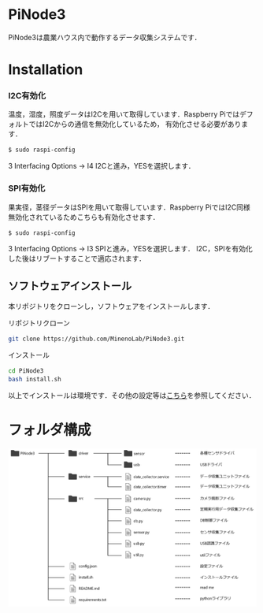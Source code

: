 # PiNode3
PiNode3は農業ハウス内で動作するデータ収集システムです．

# Installation

### I2C有効化
温度，湿度，照度データはI2Cを用いて取得しています．Raspberry PiではデフォルトではI2Cからの通信を無効化しているため，
有効化させる必要があります．
``` bash
$ sudo raspi-config
```
3 Interfacing Options -> I4 I2Cと進み，YESを選択します．

### SPI有効化
果実径，茎径データはSPIを用いて取得しています．Raspberry PiではI2C同様無効化されているためこちらも有効化させます．
``` bash
$ sudo raspi-config
```
3 Interfacing Options -> I3 SPIと進み，YESを選択します．
I2C，SPIを有効化した後はリブートすることで適応されます．

## ソフトウェアインストール
本リポジトリをクローンし，ソフトウェアをインストールします．

リポジトリクローン
``` bash
git clone https://github.com/MinenoLab/PiNode3.git
```

インストール
``` bash
cd PiNode3
bash install.sh
```

以上でインストールは環境です．その他の設定等は[こちら]()を参照してください．


# フォルダ構成
<img src="./images/folder.png" alt="フォルダ構成">